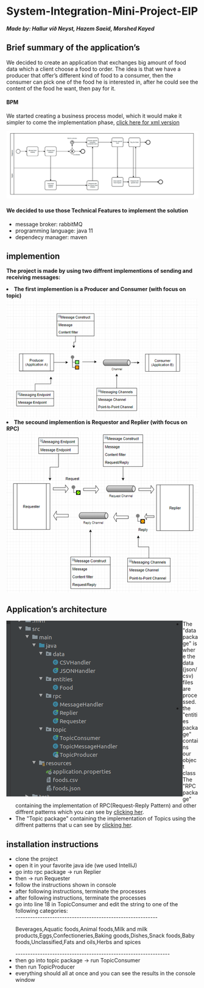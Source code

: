 # System-Integration-Mini-Project-EIP

<h5>Made by: Hallur við Neyst, Hazem Saeid, Morshed Kayed</h5>

<h2>Brief summary of the application’s</h2>

<p>
  We decided to create an application that exchanges big amount of food data which a client choose a food to order. The idea is that we have a producer that offer’s different kind of food to a consumer, then the consumer can pick one of the food he is interested in, after he could see the content of the food he want, then pay for it.
  
  <h4>BPM</h4>
  
  We started creating a business process model, which it would make it simpler to come the implementation phase, <a href="https://github.com/Mokayed/System-Integration-Mini-Project-EIP/blob/master/diagram.bpmn">click here for xml version</a>
</p>
<img src="https://github.com/Mokayed/System-Integration-Mini-Project-EIP/blob/master/bmpn.png"/>

  
  
  <h4> We decided to use those Technical Features to implement the solution </h4>

  <ul>
  <li>message broker: rabbitMQ</li>
  <li>programming language: java 11</li>
  <li>dependecy manager: maven</li>
</ul>

<h2>implemention</h2>

<strong>The project is made by using two diffrent implementions of sending and receiving messages:</strong>

  <li><strong>The first implemention is a Producer and Consumer (with focus on topic)</strong></li>
  <img src="https://github.com/Mokayed/System-Integration-Mini-Project-EIP/blob/master/TOPIC.PNG"/>
  <li><strong>The secound implemention is Requestor and Replier (with focus on RPC)</strong></li>
  <img src="https://github.com/Mokayed/System-Integration-Mini-Project-EIP/blob/master/rpc.PNG"/>
    
  <h2>Application’s architecture</h2>
  
  <img src="https://github.com/Mokayed/System-Integration-Mini-Project-EIP/blob/master/image.png" align="left" />


  <ul>
  <li>
  The "data package" is where the data (json/csv) files are processed.
  </li>
  <li>
  the "entities package" contains our object class
  </li>
 The "RPC package" containing the implementation of RPC(Request-Reply Pattern) and other diffrent patterns which you can see by <a href="https://github.com/Mokayed/System-Integration-Mini-Project-EIP/blob/master/rpc.PNG">clicking her</a>. 
  
  <li>
 The "Topic package" containing the implementation of Topics using the diffrent patterns that u can see by <a href="https://github.com/Mokayed/System-Integration-Mini-Project-EIP/blob/master/TOPIC.PNG">clicking her</a>.
  </li>
</ul>
  


<h2>installation instructions</h2>
<ul>
  <li>clone the project</li>
  <li>open it in your favorite java ide (we used IntelliJ)</li>
  <li>go into rpc package -> run Replier </li> 
  <li>then -> run Requester</li>
  <li>follow the instructions shown in console</li>
  <li>after following instructions, terminate the processes</li>
  <li>after following instructions, terminate the processes</li>
  <li>go into line 18 in TopicConsumer and edit the string to one of the following categories:</li>
  ----------------------------------------------------------
  <p>Beverages,Aquatic foods,Animal foods,Milk and milk products,Eggs,Confectioneries,Baking goods,Dishes,Snack foods,Baby foods,Unclassified,Fats and oils,Herbs and spices</p>
  ---------------------------------------------------------------
  <li>then go into topic package -> run TopicConsumer </li>
  <li>then run TopicProducer</li>
  <li>everything should all at once and you can see the results in the console window</li>
</ul>


